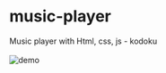 # music-player
Music player with Html, css, js - kodoku </br></br>
![demo](https://i.ibb.co/LP3jqfG/Screenshot-2021-12-22-130040.png)
